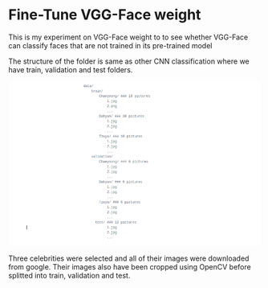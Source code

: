 # Fine-Tune VGG-Face weight
This is my experiment on VGG-Face weight to to see whether VGG-Face can classify faces that are not trained in its pre-trained model

The structure of the folder is same as other CNN classification where we have train, validation and test folders.

![Alt text](https://github.com/RezaPurut/Deep_Learning_experiment/blob/master/fine_tune_vggface/structure.png)

Three celebrities were selected and all of their images were downloaded from google. Their images also have been cropped using OpenCV before splitted into train, validation and test.
